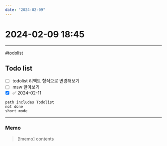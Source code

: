 ```yaml
---
date: "2024-02-09"
---
```

# 2024-02-09 18:45
---

#todolist


## Todo list
- [ ] todolist 리액트 형식으로 변경해보기
- [ ] msw 알아보기
- [x]  ✅ 2024-02-11
```tasks
path includes Todolist
not done
short mode
```
---
### Memo
> [!memo]
> contents
